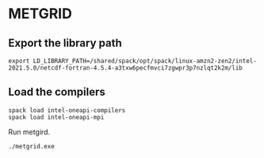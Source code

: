 <!--- 

[atmosfera website](https://atmosfera.usm.my/)

**Bold Text** 

> following points:
- list
- list

{--deleted--}
{++added++}
{~~one~>a single~~}
{==Highlighting==}
{>>and comments can be added inline<<}
---> 

# METGRID


## **Export the library path**

    export LD_LIBRARY_PATH=/shared/spack/opt/spack/linux-amzn2-zen2/intel-2021.5.0/netcdf-fortran-4.5.4-a3txw6pecfmvci7zgwpr3p7nzlqt2k2m/lib

## **Load the compilers**

    spack load intel-oneapi-compilers
    spack load intel-oneapi-mpi

Run metgird.

    ./metgrid.exe 